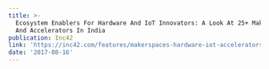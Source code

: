 ```yaml
---
title: >-
  Ecosystem Enablers For Hardware And IoT Innovators: A Look At 25+ Makerspaces
  And Accelerators In India
publication: Inc42
link: 'https://inc42.com/features/makerspaces-hardware-iot-accelerators/'
date: '2017-08-16'
---
```


